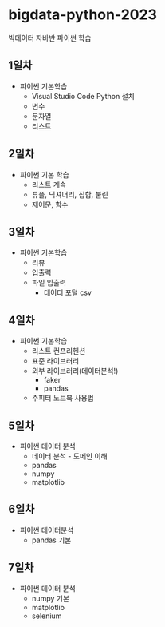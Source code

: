 # bigdata-python-2023
빅데이터 자바반 파이썬 학습

## 1일차
 - 파이썬 기본학습
    - Visual Studio Code Python 설치
    - 변수
    - 문자열
    - 리스트 


## 2일차
- 파이썬 기본 학습
   - 리스트 계속
   - 튜플, 딕셔너리, 집합, 불린
   - 제어문, 함수

## 3일차
- 파이썬 기본학습
   - 리뷰
   - 입출력
   - 파일 입출력
      - 데이터 포털 csv

## 4일차
- 파이썬 기본학습
    - 리스트 컨프리헨션
    - 표준 라이브러리
    - 외부 라이브러리(데이터분석!)
         - faker
         - pandas
    - 주피터 노트북 사용법

## 5일차
- 파이썬 데이터 분석
   - 데이터 분석 - 도메인 이해
   - pandas
   - numpy
   - matplotlib    

## 6일차
- 파이썬 데이터분석
   - pandas 기본

## 7일차
- 파이썬 데이터 분석
   - numpy 기본
   - matplotlib
   - selenium
